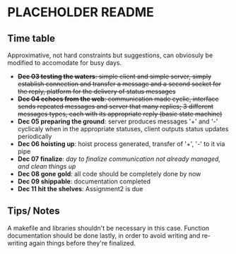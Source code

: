 # PLACEHOLDER README

## Time table
Approximative, not hard constraints but suggestions, can obviosuly be modified to accomodate for busy days.

* ~~__Dec 03 testing the waters__: simple client and simple server, simply establish connection and transfer a message and a 
								second socket for the reply, platform for the delivery of status messages~~
* ~~__Dec 04 echoes from the web__: communication made cyclic, interface sends repeated messages and server that many replies; 
								3 different messages types, each with its appropriate reply (basic state machine)~~
* __Dec 05 preparing the ground__: server produces messages '+' and '-' cyclicaly when in the appropriate statuses, client outputs status updates periodically
* __Dec 06 hoisting up__: hoist process generated, transfer of '+', '-' to it via pipe
* __Dec 07 finalize__: _day to finalize communication not already managed, and clean things up_
* __Dec 08 gone gold__: all code should be completely done by now
* __Dec 09 shippable__: documentation completed
* __Dec 11 hit the shelves__: Assignment2 is due

## Tips/ Notes
A makefile and libraries shouldn't be necessary in this case.
Function documentation should be done lastly, in order to avoid writing and re-writing again things before they're
finalized.
